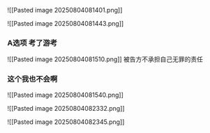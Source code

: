 ![[Pasted image 20250804081401.png]]

![[Pasted image 20250804081443.png]]


### A选项 考了游考
![[Pasted image 20250804081510.png]]
被告方不承担自己无罪的责任

### 这个我也不会啊
![[Pasted image 20250804081540.png]]

![[Pasted image 20250804082332.png]]

![[Pasted image 20250804082345.png]]





